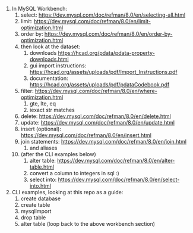 1. In MySQL Workbench:
	1. select: https://dev.mysql.com/doc/refman/8.0/en/selecting-all.html
	1. limit: https://dev.mysql.com/doc/refman/8.0/en/limit-optimization.html
	1. order by: https://dev.mysql.com/doc/refman/8.0/en/order-by-optimization.html
	1. then look at the dataset:
		1. downloads https://hcad.org/pdata/pdata-property-downloads.html
		1. gui import instructions: https://hcad.org/assets/uploads/pdf/Import_Instructions.pdf
		1. documentation: https://hcad.org/assets/uploads/pdf/pdataCodebook.pdf
	1. filter: https://dev.mysql.com/doc/refman/8.0/en/where-optimization.html
		1. gte, lte, eq
		1. iexact str matches
	1. delete: https://dev.mysql.com/doc/refman/8.0/en/delete.html
	1. update: https://dev.mysql.com/doc/refman/8.0/en/update.html
	1. insert (optional): https://dev.mysql.com/doc/refman/8.0/en/insert.html
	1. join statements: https://dev.mysql.com/doc/refman/8.0/en/join.html
		1. and aliases
	1. (after the CLI examples below)
		1. alter table: https://dev.mysql.com/doc/refman/8.0/en/alter-table.html
		1. convert a column to integers in sql :)
		1. select into: https://dev.mysql.com/doc/refman/8.0/en/select-into.html
1. CLI examples, looking at this repo as a guide:
	1. create database
	1. create table
	1. mysqlimport
	1. drop table
	1. alter table (loop back to the above workbench section)